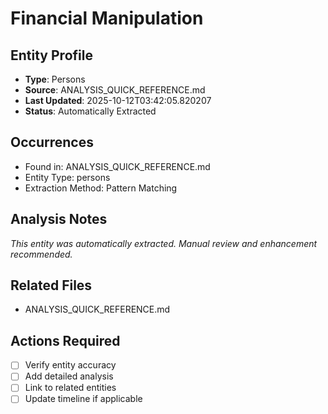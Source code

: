 # Financial Manipulation

## Entity Profile
- **Type**: Persons
- **Source**: ANALYSIS_QUICK_REFERENCE.md
- **Last Updated**: 2025-10-12T03:42:05.820207
- **Status**: Automatically Extracted

## Occurrences
- Found in: ANALYSIS_QUICK_REFERENCE.md
- Entity Type: persons
- Extraction Method: Pattern Matching

## Analysis Notes
*This entity was automatically extracted. Manual review and enhancement recommended.*

## Related Files
- ANALYSIS_QUICK_REFERENCE.md

## Actions Required
- [ ] Verify entity accuracy
- [ ] Add detailed analysis
- [ ] Link to related entities
- [ ] Update timeline if applicable
